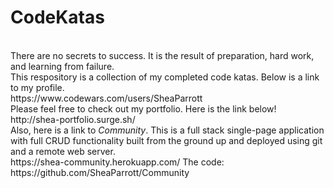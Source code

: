 # CodeKatas
<br/>
There are no secrets to success. It is the result of preparation, hard work, and learning from failure.
<br/>
This respository is a collection of my completed code katas. Below is a link to my profile. 
<br/>
https://www.codewars.com/users/SheaParrott
<br/>
Please feel free to check out my portfolio. Here is the link below!
<br/>
http://shea-portfolio.surge.sh/
<br/>
Also, here is a link to <i>Community</i>. This is a full stack single-page application with full CRUD functionality built from the ground up and deployed using git and a remote web server. 
<br/>
https://shea-community.herokuapp.com/
The code:
<br/>
https://github.com/SheaParrott/Community
